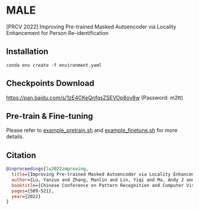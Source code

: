 # MALE
[PRCV 2022] Improving Pre-trained Masked Autoencoder via Locality Enhancement for Person Re-identification

## Installation
```shell
conda env create -f environment.yaml
```

## Checkpoints Download
https://pan.baidu.com/s/1zE4CKeQnfqsZSEVOp8ov8w (Password: m2tt)

## Pre-train & Fine-tuning
Please refer to [example_pretrain.sh](./example_pretrain.sh) and [example_finetune.sh](./example_finetune.sh) for more details.

## Citation
```bibtex
@inproceedings{lu2022improving,
  title={Improving Pre-trained Masked Autoencoder via Locality Enhancement for Person Re-identification},
  author={Lu, Yanzuo and Zhang, Manlin and Lin, Yiqi and Ma, Andy J and Xie, Xiaohua and Lai, Jianhuang},
  booktitle={Chinese Conference on Pattern Recognition and Computer Vision (PRCV)},
  pages={509-521},
  year={2022}
}
```
